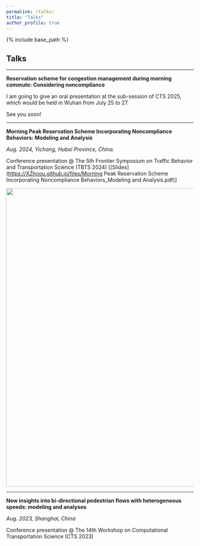 ```yaml
---
permalink: /talks/
title: "Talks"
author_profile: true
---
```


{% include base_path %}

## Talks

---

**Reservation scheme for congestion management during morning commute: Considering noncompliance**

I am going to give an oral presentation at the sub-session of CTS 2025, which would be held in Wuhan from July 25 to 27. 

See you soon!

---

**Morning Peak Reservation Scheme Incorporating Noncompliance Behaviors: Modeling and Analysis**

*Aug. 2024, Yichang, Hubei Province, China.*

Conference presentation @ The 5th Frontier Symposium on Traffic Behavior and Transportation Science (TBTS 2024) [[Slides](https://XZhoou.github.io/files/Morning Peak Reservation Scheme Incorporating Noncompliance Behaviors_Modeling and Analysis.pdf)]

<center><img src="https://pics-1309385371.cos.ap-beijing.myqcloud.com/typora-win/IMG_3455.JPG" width="800"/></center>

---

**New insights into bi-directional pedestrian flows with heterogeneous speeds: modeling and analyses**

*Aug. 2023, Shanghai, China*

Conference presentation @ The 14th Workshop on Computational Transportation Science (CTS 2023)
